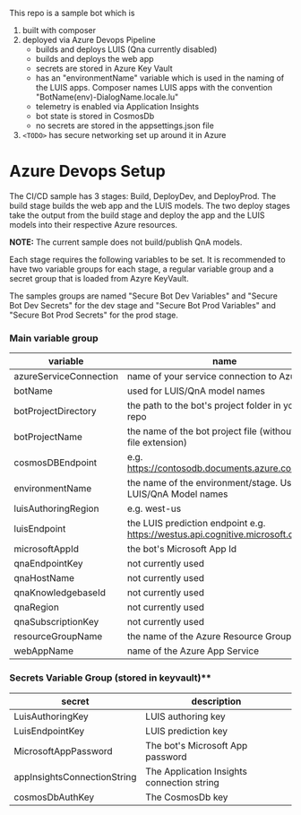This repo is a sample bot which is
 1. built with composer
 2. deployed via Azure Devops Pipeline
    - builds and deploys LUIS (Qna currently disabled)
    - builds and deploys the web app
    - secrets are stored in Azure Key Vault
    - has an "environmentName" variable which is used in the naming of the LUIS apps. Composer names LUIS apps with the convention "BotName(env)-DialogName.locale.lu"
    - telemetry is enabled via Application Insights
    - bot state is stored in CosmosDb
    - no secrets are stored in the appsettings.json file
 3. ```<TODO>``` has secure networking set up around it in Azure

# Azure Devops Setup

The CI/CD sample has 3 stages: Build, DeployDev, and DeployProd. The build stage builds the web app and the LUIS models. The two deploy stages take the output from the build stage and deploy the app and the LUIS models into their respective Azure resources. 

**NOTE:** The current sample does not build/publish QnA models.

Each stage requires the following variables to be set. It is recommended to have two variable groups for each stage, a regular variable group and a secret group that is loaded from Azyre KeyVault.

The samples groups are named "Secure Bot Dev Variables" and "Secure Bot Dev Secrets" for the dev stage and "Secure Bot Prod Variables" and "Secure Bot Prod Secrets" for the prod stage.

### Main variable group

variable               | name
---------              | ------
azureServiceConnection | name of your service connection to Azure 
botName                | used for LUIS/QnA model names
botProjectDirectory    | the path to the bot's project folder in your repo
botProjectName         | the name of the bot project file (without the file extension)
cosmosDBEndpoint       | e.g. https://contosodb.documents.azure.com:443/
environmentName        | the name of the environment/stage. Used for LUIS/QnA Model names
luisAuthoringRegion    | e.g. west-us
luisEndpoint           | the LUIS prediction endpoint e.g. https://westus.api.cognitive.microsoft.com
microsoftAppId         | the bot's Microsoft App Id
qnaEndpointKey         | not currently used
qnaHostName            | not currently used
qnaKnowledgebaseId     | not currently used
qnaRegion              | not currently used
qnaSubscriptionKey     | not currently used
resourceGroupName      | the name of the Azure Resource Group
webAppName             | name of the Azure App Service

### Secrets Variable Group (stored in keyvault)**

secret                       | description
------                       | -----------
LuisAuthoringKey             | LUIS authoring key
LuisEndpointKey              | LUIS prediction key
MicrosoftAppPassword         | The bot's Microsoft App password
appInsightsConnectionString  | The Application Insights connection string
cosmosDbAuthKey              | The CosmosDb key
